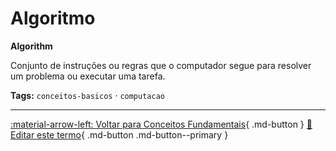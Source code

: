 # Algoritmo

**Algorithm**

Conjunto de instruções ou regras que o computador segue para resolver um problema ou executar uma tarefa.


**Tags:** `conceitos-basicos` · `computacao`

---

[:material-arrow-left: Voltar para Conceitos Fundamentais](index.md){ .md-button }
[📝 Editar este termo](https://github.com/seu-usuario/glossario-ia/edit/main/glossario.yaml){ .md-button .md-button--primary }
